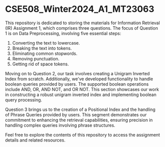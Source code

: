 # CSE508_Winter2024_A1_MT23063

This repository is dedicated to storing the materials for Information Retrieval (IR) Assignment 1, which comprises three questions. 
The focus of Question 1 is on Data Preprocessing, involving five essential steps:

1. Converting the text to lowercase.
2. Breaking the text into tokens.
3. Eliminating common stopwords.
4. Removing punctuation.
5. Getting rid of space tokens.

Moving on to Question 2, our task involves creating a Unigram Inverted Index from scratch. Additionally, we've developed functionality to handle boolean queries provided by users. The supported boolean operations include AND, OR, AND NOT, and OR NOT. This section showcases our work in constructing a robust unigram inverted index and implementing boolean query processing.

Question 3 brings us to the creation of a Positional Index and the handling of Phrase Queries provided by users. This segment demonstrates our commitment to enhancing the retrieval capabilities, ensuring precision in handling complex queries involving phrase structures.

Feel free to explore the contents of this repository to access the assignment details and related resources.
